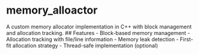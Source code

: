 # memory_alloactor
A custom memory allocator implementation in C++ with block management and allocation tracking.  ## Features - Block-based memory management - Allocation tracking with file/line information - Memory leak detection - First-fit allocation strategy - Thread-safe implementation (optional)
